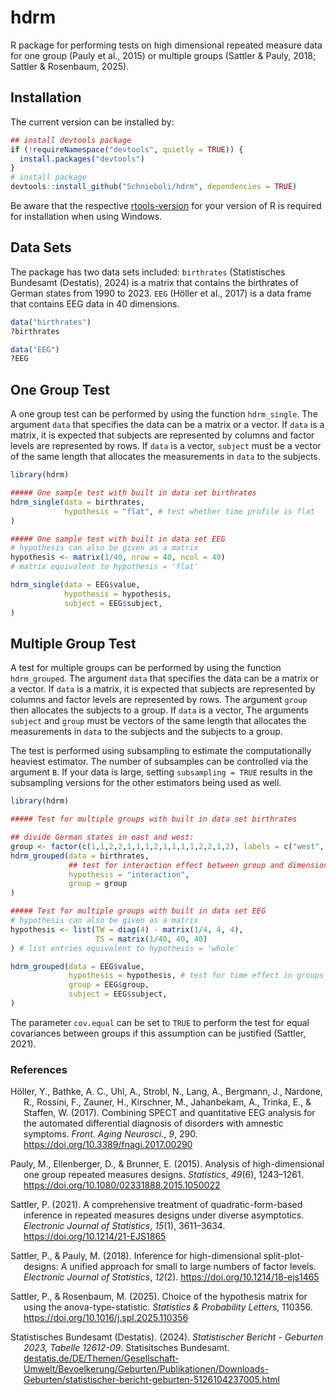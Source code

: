 
# hdrm

<!-- badges: start -->
<!-- badges: end -->

R package for performing tests on high dimensional repeated measure data
for one group (Pauly et al., 2015) or multiple groups (Sattler & Pauly,
2018; Sattler & Rosenbaum, 2025).

## Installation

The current version can be installed by:

``` r
## install devtools package
if (!requireNamespace("devtools", quietly = TRUE)) {
  install.packages("devtools")
}
# install package
devtools::install_github("Schnieboli/hdrm", dependencies = TRUE)
```

Be aware that the respective
[rtools-version](https://cran.r-project.org/bin/windows/Rtools/) for
your version of R is required for installation when using Windows.

## Data Sets

The package has two data sets included: `birthrates` (Statistisches
Bundesamt (Destatis), 2024) is a matrix that contains the birthrates of
German states from 1990 to 2023. `EEG` (Höller et al., 2017) is a data
frame that contains EEG data in 40 dimensions.

``` r
data("birthrates")
?birthrates

data("EEG")
?EEG
```

## One Group Test

A one group test can be performed by using the function `hdrm_single`.
The argument `data` that specifies the data can be a matrix or a vector.
If `data` is a matrix, it is expected that subjects are represented by
columns and factor levels are represented by rows. If `data` is a
vector, `subject` must be a vector of the same length that allocates the
measurements in `data` to the subjects.

``` r
library(hdrm)

##### One sample test with built in data set birthrates
hdrm_single(data = birthrates,
            hypothesis = "flat", # test whether time profile is flat
)

##### One sample test with built in data set EEG
# hypothesis can also be given as a matrix
hypothesis <- matrix(1/40, nrow = 40, ncol = 40) 
# matrix equivalent to hypothesis = 'flat'

hdrm_single(data = EEG$value,
            hypothesis = hypothesis,
            subject = EEG$subject,
)
```

## Multiple Group Test

A test for multiple groups can be performed by using the function
`hdrm_grouped`. The argument `data` that specifies the data can be a
matrix or a vector. If `data` is a matrix, it is expected that subjects
are represented by columns and factor levels are represented by rows.
The argument `group` then allocates the subjects to a group. If `data`
is a vector, The arguments `subject` and `group` must be vectors of the
same length that allocates the measurements in `data` to the subjects
and the subjects to a group.

The test is performed using subsampling to estimate the computationally
heaviest estimator. The number of subsamples can be controlled via the
argument `B`. If your data is large, setting `subsampling = TRUE`
results in the subsampling versions for the other estimators being used
as well.

``` r
library(hdrm)

##### Test for multiple groups with built in data set birthrates

## divide German states in east and west:
group <- factor(c(1,1,2,2,1,1,1,2,1,1,1,1,2,2,1,2), labels = c("west", "east"))
hdrm_grouped(data = birthrates,
             ## test for interaction effect between group and dimension
             hypothesis = "interaction",
             group = group
)

##### Test for multiple groups with built in data set EEG
# hypothesis can also be given as a matrix
hypothesis <- list(TW = diag(4) - matrix(1/4, 4, 4),
                   TS = matrix(1/40, 40, 40)
) # list entries equivalent to hypothesis = 'whole'

hdrm_grouped(data = EEG$value,
             hypothesis = hypothesis, # test for time effect in groups
             group = EEG$group,
             subject = EEG$subject,
)
```

The parameter `cov.equal` can be set to `TRUE` to perform the test for
equal covariances between groups if this assumption can be justified
(Sattler, 2021).

### References

<div id="refs" class="references csl-bib-body hanging-indent"
entry-spacing="0" line-spacing="2">

<div id="ref-EEG_dataset" class="csl-entry">

Höller, Y., Bathke, A. C., Uhl, A., Strobl, N., Lang, A., Bergmann, J.,
Nardone, R., Rossini, F., Zauner, H., Kirschner, M., Jahanbekam, A.,
Trinka, E., & Staffen, W. (2017). Combining SPECT and quantitative EEG
analysis for the automated differential diagnosis of disorders with
amnestic symptoms. *Front. Aging Neurosci.*, *9*, 290.
<https://doi.org/10.3389/fnagi.2017.00290>

</div>

<div id="ref-Pauly2015" class="csl-entry">

Pauly, M., Ellenberger, D., & Brunner, E. (2015). Analysis of
high-dimensional one group repeated measures designs. *Statistics*,
*49*(6), 1243–1261. <https://doi.org/10.1080/02331888.2015.1050022>

</div>

<div id="ref-Sattler2021" class="csl-entry">

Sattler, P. (2021). <span class="nocase">A comprehensive treatment of
quadratic-form-based inference in repeated measures designs under
diverse asymptotics</span>. *Electronic Journal of Statistics*, *15*(1),
3611–3634. <https://doi.org/10.1214/21-EJS1865>

</div>

<div id="ref-Sattler2018" class="csl-entry">

Sattler, P., & Pauly, M. (2018). Inference for high-dimensional
split-plot-designs: A unified approach for small to large numbers of
factor levels. *Electronic Journal of Statistics*, *12*(2).
<https://doi.org/10.1214/18-ejs1465>

</div>

<div id="ref-Sattler2025" class="csl-entry">

Sattler, P., & Rosenbaum, M. (2025). Choice of the hypothesis matrix for
using the anova-type-statistic. *Statistics & Probability Letters*,
110356. <https://doi.org/10.1016/j.spl.2025.110356>

</div>

<div id="ref-birthrates" class="csl-entry">

Statistisches Bundesamt (Destatis). (2024). *Statistischer Bericht -
Geburten 2023, Tabelle 12612-09*. Statisitsches Bundesamt.
[destatis.de/DE/Themen/Gesellschaft-Umwelt/Bevoelkerung/Geburten/Publikationen/Downloads-Geburten/statistischer-bericht-geburten-5126104237005.html](https://destatis.de/DE/Themen/Gesellschaft-Umwelt/Bevoelkerung/Geburten/Publikationen/Downloads-Geburten/statistischer-bericht-geburten-5126104237005.html)

</div>

</div>
